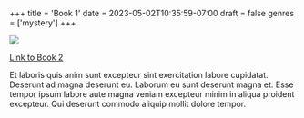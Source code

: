 +++
title = 'Book 1'
date = 2023-05-02T10:35:59-07:00
draft = false
genres = ['mystery']
+++

![](/images/a.jpg)

[Link to Book 2](book-2)

Et laboris quis anim sunt excepteur sint exercitation labore cupidatat. Deserunt ad magna deserunt eu. Laborum eu sunt deserunt magna et. Esse tempor ipsum labore aute magna veniam excepteur minim in aliqua proident excepteur. Qui deserunt commodo aliquip mollit dolore tempor.
